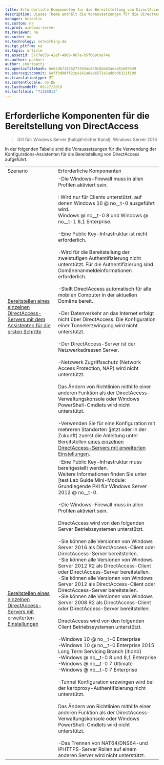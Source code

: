 ```yaml
---
title: Erforderliche Komponenten für die Bereitstellung von DirectAccess
description: Dieses Thema enthält die Voraussetzungen für die DirectAccess-Bereitstellung in Windows Server 2016.
manager: brianlic
ms.custom: na
ms.prod: windows-server
ms.reviewer: na
ms.suite: na
ms.technology: networking-da
ms.tgt_pltfrm: na
ms.topic: article
ms.assetid: 57c7e039-42ef-4909-867a-b5f669c9e74e
ms.author: pashort
author: shortpatti
ms.openlocfilehash: 6e04dbf1576277493ec849c8de82aeab51e97649
ms.sourcegitcommit: 6aff3d88ff22ea141a6ea6572a5ad8dd6321f199
ms.translationtype: MT
ms.contentlocale: de-DE
ms.lasthandoff: 09/27/2019
ms.locfileid: "71388813"
---
```

# <a name="prerequisites-for-deploying-directaccess"></a>Erforderliche Komponenten für die Bereitstellung von DirectAccess

>Gilt für: Windows Server (halbjährlicher Kanal), Windows Server 2016

In der folgenden Tabelle sind die Voraussetzungen für die Verwendung der Konfigurations-Assistenten für die Bereitstellung von DirectAccess aufgeführt.  
  
|||  
|-|-|  
|Szenario|Erforderliche Komponenten|  
|[Bereitstellen eines einzelnen DirectAccess-Servers mit dem Assistenten für die ersten Schritte](../../remote-access/directaccess/single-server-wizard/Deploy-a-Single-DirectAccess-Server-Using-the-Getting-Started-Wizard.md)|-Die Windows-Firewall muss in allen Profilen aktiviert sein.<br /><br />: Wird nur für Clients unterstützt, auf denen Windows 10 @ no__t-0 ausgeführt wird. <br />              Windows @ no__t-0 8 und Windows @ no__t-1 8,1 Enterprise.<br /><br />-Eine Public Key-Infrastruktur ist nicht erforderlich.<br /><br />-Wird für die Bereitstellung der zweistufigen Authentifizierung nicht unterstützt. Für die Authentifizierung sind Domänenanmeldeinformationen erforderlich.<br /><br />-Stellt DirectAccess automatisch für alle mobilen Computer in der aktuellen Domäne bereit.<br /><br />-Der Datenverkehr an das Internet erfolgt nicht über DirectAccess. Die Konfiguration einer Tunnelerzwingung wird nicht unterstützt.<br /><br />-Der DirectAccess-Server ist der Netzwerkadressen Server.<br /><br />-Netzwerk Zugriffsschutz (Network Access Protection, NAP) wird nicht unterstützt.<br /><br />Das Ändern von Richtlinien mithilfe einer anderen Funktion als der DirectAccess-Verwaltungskonsole oder Windows PowerShell-Cmdlets wird nicht unterstützt.<br /><br />-Verwenden Sie für eine Konfiguration mit mehreren Standorten (jetzt oder in der Zukunft) zuerst die Anleitung unter Bereitstellen [eines einzelnen DirectAccess-Servers mit erweiterten Einstellungen](../../remote-access/directaccess/single-server-advanced/Deploy-a-Single-DirectAccess-Server-with-Advanced-Settings.md).|  
|[Bereitstellen eines einzelnen DirectAccess-Servers mit erweiterten Einstellungen](../../remote-access/directaccess/single-server-advanced/Deploy-a-Single-DirectAccess-Server-with-Advanced-Settings.md)|-Eine Public Key-Infrastruktur muss bereitgestellt werden.<br />    Weitere Informationen finden Sie unter [test Lab Guide Mini-Module: Grundlegende PKI für Windows Server 2012 @ no__t-0.<br /><br />-Die Windows-Firewall muss in allen Profilen aktiviert sein.<br /><br />DirectAccess wird von den folgenden Server Betriebssystemen unterstützt.<br /><br />-Sie können alle Versionen von Windows Server 2016 als DirectAccess-Client oder DirectAccess-Server bereitstellen.<br />-Sie können alle Versionen von Windows Server 2012 R2 als DirectAccess-Client oder DirectAccess-Server bereitstellen.<br />-Sie können alle Versionen von Windows Server 2012 als DirectAccess-Client oder DirectAccess-Server bereitstellen.<br />-Sie können alle Versionen von Windows Server 2008 R2 als DirectAccess-Client oder DirectAccess-Server bereitstellen.<br /><br />DirectAccess wird von den folgenden Client Betriebssystemen unterstützt.<br /><br />-Windows 10 @ no__t-0 Enterprise<br />-Windows 10 @ no__t-0 Enterprise 2015 Long Term Servicing Branch (ltionb)<br />-Windows @ no__t-0 8 und 8,1 Enterprise<br />-Windows @ no__t-0 7 Ultimate<br />-Windows @ no__t-0 7 Enterprise<br /><br />-Tunnel Konfiguration erzwingen wird bei der kerbproxy-Authentifizierung nicht unterstützt.<br /><br />Das Ändern von Richtlinien mithilfe einer anderen Funktion als der DirectAccess-Verwaltungskonsole oder Windows PowerShell-Cmdlets wird nicht unterstützt.<br /><br />-Das Trennen von NAT64/DNS64-und IPHTTPS-Server Rollen auf einem anderen Server wird nicht unterstützt.|  
  


